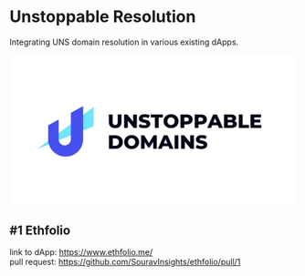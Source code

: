 # Unstoppable Resolution
Integrating UNS domain resolution in various existing dApps.

![alt text](https://github.com/0xfuje/unstoppable-resolution/blob/main/assets/unstoppable-desktop.jpg "Unstoppable Domains Logo")  

## #1 Ethfolio
link to dApp: https://www.ethfolio.me/  
pull request: https://github.com/SouravInsights/ethfolio/pull/1
